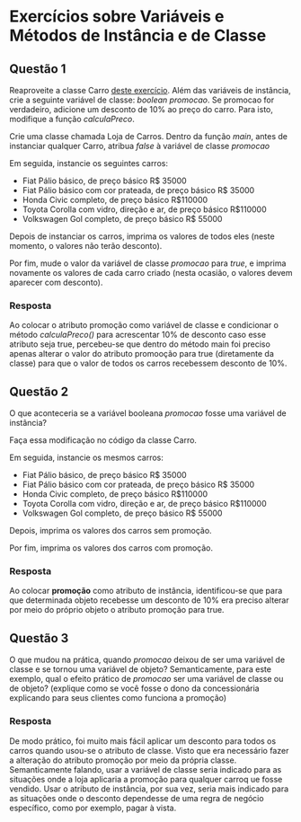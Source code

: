 # Exercícios sobre Variáveis e Métodos de Instância e de Classe

## Questão 1

Reaproveite a classe Carro [deste exercício](ClassesEObjetos.md).
Além das variáveis de instância, crie a seguinte variável de classe: *boolean promocao*.
Se promocao for verdadeiro, adicione um desconto de 10% ao preço do carro.
Para isto, modifique a função *calculaPreco*.

Crie uma classe chamada Loja de Carros. 
Dentro da função *main*, antes de instanciar qualquer Carro, atribua *false* à variável de classe  *promocao*

Em seguida, instancie os seguintes carros:
 - Fiat Pálio básico, de preço básico R$ 35000
 - Fiat Pálio básico com cor prateada, de preço básico R$ 35000
 - Honda Civic completo, de preço básico R$110000
 - Toyota Corolla com vidro, direção e ar, de preço básico R$110000
 - Volkswagen Gol completo, de preço básico R$ 55000 

Depois de instanciar os carros, imprima os valores de todos eles (neste momento, o valores não terão desconto).

Por fim, mude o valor da variável de classe *promocao* para *true*, e imprima novamente os valores de cada carro criado (nesta ocasião,
o valores devem aparecer com desconto).

### Resposta
  Ao colocar o atributo promoção como variável de classe e condicionar o método *calculaPreco()* para acrescentar 10% de desconto caso esse atributo seja true, percebeu-se que
  dentro do método main foi preciso apenas alterar o valor do atributo promooção para true (diretamente da classe) para que o valor de todos os carros recebessem desconto de 10%.
  

## Questão 2

O que aconteceria se a variável booleana *promocao* fosse uma variável de instância?

Faça essa modificação no código da classe Carro.

Em seguida, instancie os mesmos carros:
 - Fiat Pálio básico, de preço básico R$ 35000
 - Fiat Pálio básico com cor prateada, de preço básico R$ 35000
 - Honda Civic completo, de preço básico R$110000
 - Toyota Corolla com vidro, direção e ar, de preço básico R$110000
 - Volkswagen Gol completo, de preço básico R$ 55000
 
Depois, imprima os valores dos carros sem promoção.

Por fim, imprima os valores dos carros com promoção.


### Resposta

  Ao colocar **promoção** como atributo de instância, identificou-se que para que determinada objeto recebesse um desconto de 10% era preciso alterar por meio do próprio objeto o atributo promoção para true.
  

## Questão 3

O que mudou na prática, quando *promocao* deixou de ser uma variável de classe e se tornou uma variável de objeto?
Semanticamente, para este exemplo, qual o efeito prático de *promocao* ser uma variável de classe ou de objeto? 
(explique como se você fosse o dono da concessionária explicando para seus clientes como funciona a promoção)

### Resposta 

  De modo prático, foi muito mais fácil aplicar um desconto para todos os carros quando usou-se o atributo de classe. Visto que era necessário fazer a alteração do atributo promoção por meio da própria classe.
  Semanticamente falando, usar a variável de classe seria indicado para as situações onde a loja aplicaria a promoção para qualquer carroq ue fosse vendido. Usar o atributo de instância, por sua vez, seria mais indicado para as situações onde o desconto dependesse de uma regra de negócio específico, como por exemplo, pagar à vista.
  
